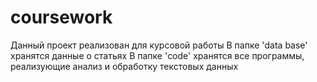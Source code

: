 # coursework
Данный проект реализован для курсовой работы
В папке 'data base' хранятся  данные о статьях
В папке 'code' хранятся все программы, реализующие анализ и обработку текстовых данных

